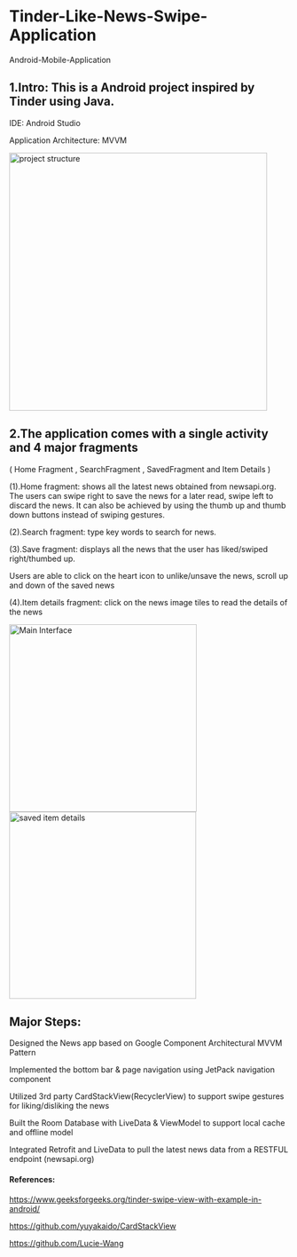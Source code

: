# Tinder-Like-News-Swipe-Application
 Android-Mobile-Application

## 1.Intro: This is a Android project inspired by Tinder using Java.

IDE: Android Studio

Application Architecture: MVVM 

<img width="465" alt=" project structure" src="https://user-images.githubusercontent.com/27842254/140228956-c27913d6-36d1-4c91-b11b-6a91004689de.png">


## 2.The application comes with a single activity and 4 major fragments 

( Home Fragment , SearchFragment , SavedFragment and Item Details )

(1).Home fragment: shows all the latest news obtained from newsapi.org. 
The users can swipe right to save the news for a later read, swipe left to discard the news. 
It can also be achieved by using the thumb up and thumb down buttons instead of swiping gestures.


(2).Search fragment: type key words to search for news.


(3).Save fragment: displays all the news that the user has liked/swiped right/thumbed up.

Users are able to click on the heart icon to unlike/unsave the news, scroll up and down of the saved news


(4).Item details fragment: click on the news image tiles to read the details of the news

<img width="338" alt="Main Interface" src="https://user-images.githubusercontent.com/27842254/140229050-515f7830-205c-4622-ae99-d4769fecd2c3.png">




<img width="337" alt="saved item details" src="https://user-images.githubusercontent.com/27842254/140229099-a24e1d16-1fa6-49ad-b264-312ce04a75e3.png">


## Major Steps:
Designed the News app based on Google Component Architectural MVVM Pattern

Implemented the bottom bar & page navigation using JetPack navigation component

Utilized 3rd party CardStackView(RecyclerView) to support swipe gestures for liking/disliking the news

Built the Room Database with LiveData & ViewModel to support local cache and offline model

Integrated Retrofit and LiveData to pull the latest news data from a RESTFUL endpoint (newsapi.org)


#### References:
https://www.geeksforgeeks.org/tinder-swipe-view-with-example-in-android/

https://github.com/yuyakaido/CardStackView

https://github.com/Lucie-Wang
